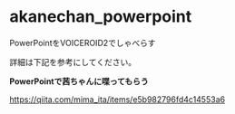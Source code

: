 # akanechan_powerpoint
PowerPointをVOICEROID2でしゃべらす

詳細は下記を参考にしてください。

**PowerPointで茜ちゃんに喋ってもらう**

https://qiita.com/mima_ita/items/e5b982796fd4c14553a6
